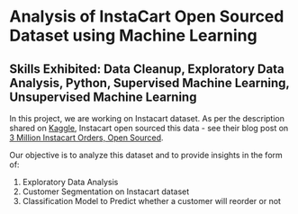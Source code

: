 # Analysis of InstaCart Open Sourced Dataset using Machine Learning

## Skills Exhibited: Data Cleanup, Exploratory Data Analysis, Python, Supervised Machine Learning, Unsupervised Machine Learning

In this project, we are working on Instacart dataset. As per the description shared on [Kaggle](https://www.kaggle.com/c/instacart-market-basket-analysis/overview), Instacart open sourced this data - see their blog post on [3 Million Instacart Orders, Open Sourced](https://tech.instacart.com/3-million-instacart-orders-open-sourced-d40d29ead6f2).   

Our objective is to analyze this dataset and to provide insights in the form of:     

1. Exploratory Data Analysis   
2. Customer Segmentation on Instacart dataset    
3. Classification Model to Predict whether a customer will reorder or not
